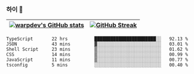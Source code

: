 
### 하이 👋
[![warpdev's GitHub stats](https://github-readme-stats.vercel.app/api?username=warpdev&show_icons=true&theme=vue-dark)](#) |[![GitHub Streak](https://github-readme-streak-stats.herokuapp.com/?user=warpdev&theme=dark)](#)
--- | --- |
<!--START_SECTION:waka-->

```text
TypeScript       22 hrs          ███████████████████████░░   92.13 %
JSON             43 mins         ▓░░░░░░░░░░░░░░░░░░░░░░░░   03.01 %
Shell Script     23 mins         ▒░░░░░░░░░░░░░░░░░░░░░░░░   01.62 %
CSS              14 mins         ▒░░░░░░░░░░░░░░░░░░░░░░░░   00.99 %
JavaScript       11 mins         ▒░░░░░░░░░░░░░░░░░░░░░░░░   00.77 %
tsconfig         5 mins          ░░░░░░░░░░░░░░░░░░░░░░░░░   00.40 %
```

<!--END_SECTION:waka-->

<!--
**warpdev/warpdev** is a ✨ _special_ ✨ repository because its `README.md` (this file) appears on your GitHub profile.

Here are some ideas to get you started:

- 🔭 I’m currently working on ...
- 🌱 I’m currently learning ...
- 👯 I’m looking to collaborate on ...
- 🤔 I’m looking for help with ...
- 💬 Ask me about ...
- 📫 How to reach me: ...
- 😄 Pronouns: ...
- ⚡ Fun fact: ...
-->
